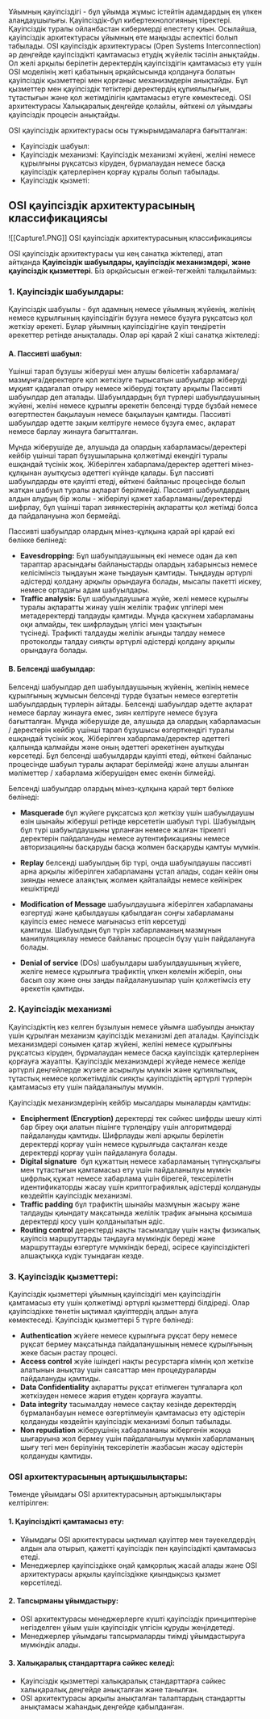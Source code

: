 Ұйымның қауіпсіздігі - бұл ұйымда жұмыс істейтін адамдардың ең үлкен алаңдаушылығы. Қауіпсіздік-бұл кибертехнологияның тіректері. Қауіпсіздік туралы ойланбастан кибермерді елестету қиын. Осылайша, қауіпсіздік архитектурасы ұйымның өте маңызды аспектісі болып табылады. OSI қауіпсіздік архитектурасы (Open Systems Interconnection) әр деңгейде қауіпсіздікті қамтамасыз етудің жүйелік тәсілін анықтайды. Ол желі арқылы берілетін деректердің қауіпсіздігін қамтамасыз ету үшін OSI моделінің жеті қабатының әрқайсысында қолдануға болатын қауіпсіздік қызметтері мен қорғаныс механизмдерін анықтайды. Бұл қызметтер мен қауіпсіздік тетіктері деректердің құпиялылығын, тұтастығын және қол жетімділігін қамтамасыз етуге көмектеседі.  OSI архитектурасы Халықаралық деңгейде қолайлы, өйткені ол ұйымдағы қауіпсіздік процесін анықтайды.

OSI қауіпсіздік архитектурасы осы тұжырымдамаларға бағытталған:
* Қауіпсіздік шабуыл:
* Қауіпсіздік механизмі: Қауіпсіздік механизмі жүйені, желіні немесе құрылғыны рұқсатсыз кіруден, бұрмалаудан немесе басқа қауіпсіздік қатерлерінен қорғау құралы болып табылады.
* Қауіпсіздік қызметі:

## OSI қауіпсіздік архитектурасының классификациясы

![[Capture1.PNG]]
OSI қауіпсіздік архитектурасының классификациясы

OSI қауіпсіздік архитектурасы үш кең санатқа жіктеледі, атап айтқанда **Қауіпсіздік шабуылдары, қауіпсіздік механизмдері**, **және қауіпсіздік қызметтері**. Біз әрқайсысын егжей-тегжейлі талқылаймыз:

### 1. Қауіпсіздік шабуылдары:

Қауіпсіздік шабуылы - бұл адамның немесе ұйымның жүйенің, желінің немесе құрылғының қауіпсіздігін бұзуға немесе бұзуға рұқсатсыз қол жеткізу әрекеті. Бұлар ұйымның қауіпсіздігіне қауіп төндіретін әрекеттер ретінде анықталады. Олар әрі қарай 2 кіші санатқа жіктеледі:

#### **A. Пассивті шабуыл:**

Үшінші тарап бұзушы жіберуші мен алушы бөлісетін хабарламаға/мазмұнға/деректерге қол жеткізуге тырысатын шабуылдар жіберуді мұқият қадағалап отыру немесе жіберуді тоқтату арқылы Пассивті шабуылдар деп аталады. Шабуылдардың бұл түрлері шабуылдаушының жүйені, желіні немесе құрылғы әрекетін белсенді түрде бұзбай немесе өзгертпестен бақылауын немесе бақылауын қамтиды. Пассивті шабуылдар әдетте зақым келтіруге немесе бұзуға емес, ақпарат немесе барлау жинауға бағытталған.

Мұнда жіберушіде де, алушыда да олардың хабарламасы/деректері кейбір үшінші тарап бұзушыларына қолжетімді екендігі туралы ешқандай түсінік жоқ. Жіберілген хабарлама/деректер әдеттегі мінез-құлқынан ауытқусыз әдеттегі күйінде қалады. Бұл пассивті шабуылдарды өте қауіпті етеді, өйткені байланыс процесінде болып жатқан шабуыл туралы ақпарат берілмейді. Пассивті шабуылдардың алдын алудың бір жолы - жіберілуі қажет хабарламаны/деректерді шифрлау, бұл үшінші тарап зиянкестерінің ақпаратты қол жетімді болса да пайдалануына жол бермейді.

Пассивті шабуылдар олардың мінез-құлқына қарай әрі қарай екі бөлікке бөлінеді:

- **Eavesdropping:** Бұл шабуылдаушының екі немесе одан да көп тараптар арасындағы байланыстарды олардың хабарынсыз немесе келісімінсіз тыңдауын және тыңдауын қамтиды. Тыңдауды әртүрлі әдістерді қолдану арқылы орындауға болады, мысалы пакетті иіскеу, немесе ортадағы адам шабуылдары.
- **Traffic analysis:** Бұл шабуылдаушыға жүйе, желі немесе құрылғы туралы ақпаратты жинау үшін желілік трафик үлгілері мен метадеректерді талдауды қамтиды. Мұнда қаскүнем хабарламаны оқи алмайды, тек шифрлаудың үлгісі мен ұзақтығын түсінеді. Трафикті талдауды желілік ағынды талдау немесе протоколды талдау сияқты әртүрлі әдістерді қолдану арқылы орындауға болады.

#### B. Белсенді шабуылдар:

Белсенді шабуылдар деп шабуылдаушының жүйенің, желінің немесе құрылғының жұмысын белсенді түрде бұзатын немесе өзгертетін шабуылдардың түрлерін айтады. Белсенді шабуылдар әдетте ақпарат немесе барлау жинауға емес, зиян келтіруге немесе бұзуға бағытталған. Мұнда жіберушіде де, алушыда да олардың хабарламасын / деректерін кейбір үшінші тарап бұзушысы өзгерткендігі туралы ешқандай түсінік жоқ. Жіберілген хабарлама/деректер әдеттегі қалпында қалмайды және оның әдеттегі әрекетінен ауытқуды көрсетеді. Бұл белсенді шабуылдарды қауіпті етеді, өйткені байланыс процесінде шабуыл туралы ақпарат берілмейді және алушы алынған мәліметтер / хабарлама жіберушіден емес екенін білмейді.

Белсенді шабуылдар олардың мінез-құлқына қарай төрт бөлікке бөлінеді:

* **Masquerade** бұл жүйеге рұқсатсыз қол жеткізу үшін шабуылдаушы өзін шынайы жіберуші ретінде көрсететін шабуыл түрі. Шабуылдың бұл түрі шабуылдаушыны ұрланған немесе жалған тіркелгі деректерін пайдалануды немесе аутентификацияны немесе авторизацияны басқаруды басқа жолмен басқаруды қамтуы мүмкін.

* **Replay** белсенді шабуылдың бір түрі, онда шабуылдаушы пассивті арна арқылы жіберілген хабарламаны ұстап алады, содан кейін оны зиянды немесе алаяқтық жолмен қайталайды немесе кейінірек кешіктіреді

* **Modification of Message** шабуылдаушыға жіберілген хабарламаны өзгертуді және қабылдаушы қабылдаған соңғы хабарламаны қауіпсіз емес немесе мағынасыз етіп көрсетуді қамтиды. Шабуылдың бұл түрін хабарламаның мазмұнын манипуляциялау немесе байланыс процесін бұзу үшін пайдалануға болады.

* **Denial of service** (DOs) шабуылдары шабуылдаушының жүйеге, желіге немесе құрылғыға трафиктің үлкен көлемін жіберіп, оны басып озу және оны заңды пайдаланушылар үшін қолжетімсіз ету әрекетін қамтиды.

### **2. Қауіпсіздік механизмі**

Қауіпсіздіктің кез келген бұзылуын немесе ұйымға шабуылды анықтау үшін құрылған механизм қауіпсіздік механизмі деп аталады. Қауіпсіздік механизмдері сонымен қатар жүйені, желіні немесе құрылғыны рұқсатсыз кіруден, бұрмалаудан немесе басқа қауіпсіздік қатерлерінен қорғауға жауапты. Қауіпсіздік механизмдері жүйеде немесе желіде әртүрлі деңгейлерде жүзеге асырылуы мүмкін және құпиялылық, тұтастық немесе қолжетімділік сияқты қауіпсіздіктің әртүрлі түрлерін қамтамасыз ету үшін пайдаланылуы мүмкін.

Қауіпсіздік механизмдерінің кейбір мысалдары мыналарды қамтиды:

* **Encipherment (Encryption)** деректерді тек сәйкес шифрды шешу кілті бар біреу оқи алатын пішінге түрлендіру үшін алгоритмдерді пайдалануды қамтиды. Шифрлауды желі арқылы берілетін деректерді қорғау үшін немесе құрылғыда сақталған кезде деректерді қорғау үшін пайдалануға болады.
* **Digital signature**  бұл құжаттың немесе хабарламаның түпнұсқалығы мен тұтастығын қамтамасыз ету үшін пайдаланылуы мүмкін цифрлық құжат немесе хабарлама үшін бірегей, тексерілетін идентификаторды жасау үшін криптографиялық әдістерді қолдануды көздейтін қауіпсіздік механизмі.
* **Traffic padding** бұл трафиктің шынайы мазмұнын жасыру және талдауды қиындату мақсатында желілік трафик ағынына қосымша деректерді қосу үшін қолданылатын әдіс.
* **Routing control** деректерді нақты тасымалдау үшін нақты физикалық қауіпсіз маршруттарды таңдауға мүмкіндік береді және маршруттауды өзгертуге мүмкіндік береді, әсіресе қауіпсіздіктегі алшақтыққа күдік туындаған кезде.

### **3. Қауіпсіздік қызметтері:**

Қауіпсіздік қызметтері ұйымның қауіпсіздігі мен қауіпсіздігін қамтамасыз ету үшін қолжетімді әртүрлі қызметтерді білдіреді. Олар қауіпсіздікке төнетін ықтимал қауіптердің алдын алуға көмектеседі. Қауіпсіздік қызметтері 5 түрге бөлінеді:

* **Authentication** жүйеге немесе құрылғыға рұқсат беру немесе рұқсат бермеу мақсатында пайдаланушының немесе құрылғының жеке басын растау процесі.
* **Access control** жүйе ішіндегі нақты ресурстарға кімнің қол жеткізе алатынын анықтау үшін саясаттар мен процедураларды пайдалануды қамтиды.
* **Data Confidentiality** ақпаратты рұқсат етілмеген тұлғаларға қол жеткізуден немесе жария етуден қорғауға жауапты.
* **Data integrity** тасымалдау немесе сақтау кезінде деректердің бұрмаланбауын немесе өзгертілмеуін қамтамасыз ету әдістерін қолдануды көздейтін қауіпсіздік механизмі болып табылады.
* **Non repudiation** жіберушінің хабарламаны жібергенін жоққа шығаруына жол бермеу үшін пайдаланылуы мүмкін хабарламаның шығу тегі мен берілуінің тексерілетін жазбасын жасау әдістерін қолдануды қамтиды.

### OSI архитектурасының артықшылықтары:

Төменде ұйымдағы OSI архитектурасының артықшылықтары келтірілген:

#### 1. Қауіпсіздікті қамтамасыз ету:

- Ұйымдағы OSI архитектурасы ықтимал қауіптер мен тәуекелдердің алдын ала отырып, қажетті қауіпсіздік пен қауіпсіздікті қамтамасыз етеді.
- Менеджерлер қауіпсіздікке оңай қамқорлық жасай алады және OSI архитектурасы арқылы қауіпсіздікке қиындықсыз қызмет көрсетіледі.

#### 2. Тапсырманы ұйымдастыру:

- OSI архитектурасы менеджерлерге күшті қауіпсіздік принциптеріне негізделген ұйым үшін қауіпсіздік үлгісін құруды жеңілдетеді.
- Менеджерлер ұйымдағы тапсырмаларды тиімді ұйымдастыруға мүмкіндік алады.

#### 3. Халықаралық стандарттарға сәйкес келеді:

- Қауіпсіздік қызметтері халықаралық стандарттарға сәйкес халықаралық деңгейде анықталған және танылған.
- OSI архитектурасы арқылы анықталған талаптардың стандартты анықтамасы жаһандық деңгейде қабылданған.